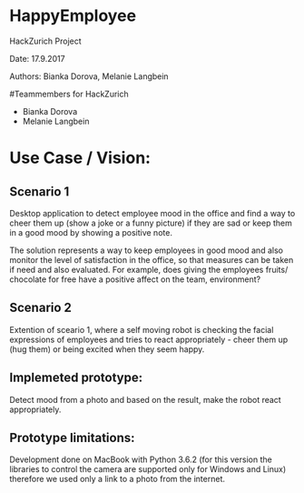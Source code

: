 # HappyEmployee
HackZurich Project

Date: 17.9.2017

Authors: Bianka Dorova, Melanie Langbein

#Teammembers for HackZurich
* Bianka Dorova
* Melanie Langbein

# Use Case / Vision:
## Scenario 1
Desktop application to detect employee mood in the office and find a way to cheer them up (show a joke or a funny picture) if they are sad or keep them in a good mood by showing a positive note.

The solution represents a way to keep employees in good mood and also monitor the
level of satisfaction in the office, so that measures can be taken if need and also evaluated. For example, does giving the employees fruits/ chocolate for free have a
positive affect on the team, environment?

## Scenario 2
Extention of sceario 1, where a self moving robot is checking the facial expressions of employees and tries to react appropriately - cheer them up (hug them) or being excited when they seem happy.

## Implemeted prototype:
Detect mood from a photo and based on the result, make the robot react appropriately.

## Prototype limitations:
Development done on MacBook with Python 3.6.2 (for this version the libraries to control the camera are supported only for Windows and Linux) therefore we used only a link to a photo from the internet.

